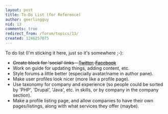 ```yaml
---
layout: post
title: To-Do List (for Reference)
author: geerlingguy
nid: 13
comments: true
redirect_from: /forum/topics/13/
created: 1246257075
---
```

To do list (I'm sticking it here, just so it's somewhere ;-):

<ul>
	<li><span style="text-decoration: line-through;">Create block for 'social' links - <a href="http://twitter.com/oscatholic">Twitter</a>, <a href="http://www.facebook.com/pages/Open-Source-Catholic/97288684164">Facebook</a></span></li>
	<li>Work on guide for updating things, adding content, etc.</li>
	<li>Style forums a little better (especially avatar/name in author pane).</li>
	<li>Make user profiles look nicer (more like a profile page).</li>
	<li>Use taxonomy for company and experience (so people could be sorted by 'PHP', 'Drupal', 'Java', etc. in skills, or by company in the company section).</li>
	<li>Make a profile listing page, and allow companies to have their own pages/listings, along with what services they offer (maybe).</li>
</ul>
